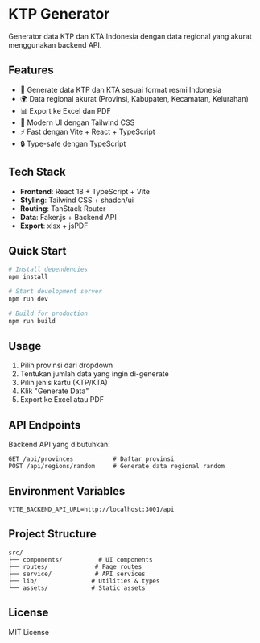 # KTP Generator

Generator data KTP dan KTA Indonesia dengan data regional yang akurat menggunakan backend API.

## Features

- 🎯 Generate data KTP dan KTA sesuai format resmi Indonesia
- 🌍 Data regional akurat (Provinsi, Kabupaten, Kecamatan, Kelurahan)
- 📊 Export ke Excel dan PDF
- 🎨 Modern UI dengan Tailwind CSS
- ⚡ Fast dengan Vite + React + TypeScript
- 🔒 Type-safe dengan TypeScript

## Tech Stack

- **Frontend**: React 18 + TypeScript + Vite
- **Styling**: Tailwind CSS + shadcn/ui
- **Routing**: TanStack Router
- **Data**: Faker.js + Backend API
- **Export**: xlsx + jsPDF

## Quick Start

```bash
# Install dependencies
npm install

# Start development server
npm run dev

# Build for production
npm run build
```

## Usage

1. Pilih provinsi dari dropdown
2. Tentukan jumlah data yang ingin di-generate
3. Pilih jenis kartu (KTP/KTA)
4. Klik "Generate Data"
5. Export ke Excel atau PDF

## API Endpoints

Backend API yang dibutuhkan:

```
GET /api/provinces           # Daftar provinsi
POST /api/regions/random     # Generate data regional random
```

## Environment Variables

```env
VITE_BACKEND_API_URL=http://localhost:3001/api
```

## Project Structure

```
src/
├── components/          # UI components
├── routes/             # Page routes
├── service/            # API services
├── lib/               # Utilities & types
└── assets/            # Static assets
```

## License

MIT License
